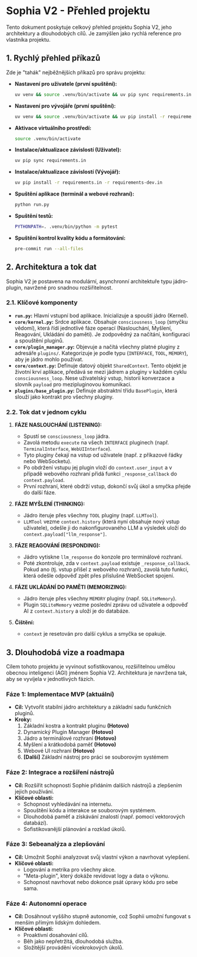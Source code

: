 # Sophia V2 - Přehled projektu

Tento dokument poskytuje celkový přehled projektu Sophia V2, jeho architektury a dlouhodobých cílů. Je zamýšlen jako rychlá reference pro vlastníka projektu.

## 1. Rychlý přehled příkazů

Zde je "tahák" nejběžnějších příkazů pro správu projektu:

-   **Nastavení pro uživatele (první spuštění):**
    ```bash
    uv venv && source .venv/bin/activate && uv pip sync requirements.in
    ```

-   **Nastavení pro vývojáře (první spuštění):**
    ```bash
    uv venv && source .venv/bin/activate && uv pip install -r requirements.in -r requirements-dev.in
    ```

-   **Aktivace virtuálního prostředí:**
    ```bash
    source .venv/bin/activate
    ```

-   **Instalace/aktualizace závislostí (Uživatel):**
    ```bash
    uv pip sync requirements.in
    ```

-   **Instalace/aktualizace závislostí (Vývojář):**
    ```bash
    uv pip install -r requirements.in -r requirements-dev.in
    ```

-   **Spuštění aplikace (terminál a webové rozhraní):**
    ```bash
    python run.py
    ```

-   **Spuštění testů:**
    ```bash
    PYTHONPATH=. .venv/bin/python -m pytest
    ```

-   **Spuštění kontrol kvality kódu a formátování:**
    ```bash
    pre-commit run --all-files
    ```

## 2. Architektura a tok dat

Sophia V2 je postavena na modulární, asynchronní architektuře typu jádro-plugin, navržené pro snadnou rozšiřitelnost.

### 2.1. Klíčové komponenty

-   **`run.py`:** Hlavní vstupní bod aplikace. Inicializuje a spouští jádro (Kernel).
-   **`core/kernel.py`:** Srdce aplikace. Obsahuje `consciousness_loop` (smyčku vědomí), která řídí jednotlivé fáze operací (Naslouchání, Myšlení, Reagování, Ukládání do paměti). Je zodpovědný za načítání, konfiguraci a spouštění pluginů.
-   **`core/plugin_manager.py`:** Objevuje a načítá všechny platné pluginy z adresáře `plugins/`. Kategorizuje je podle typu (`INTERFACE`, `TOOL`, `MEMORY`), aby je jádro mohlo používat.
-   **`core/context.py`:** Definuje datový objekt `SharedContext`. Tento objekt je životní krví aplikace, předává se mezi jádrem a pluginy v každém cyklu `consciousness_loop`. Nese uživatelský vstup, historii konverzace a slovník `payload` pro mezipluginovou komunikaci.
-   **`plugins/base_plugin.py`:** Definuje abstraktní třídu `BasePlugin`, která slouží jako kontrakt pro všechny pluginy.

### 2.2. Tok dat v jednom cyklu

1.  **FÁZE NASLOUCHÁNÍ (LISTENING):**
    -   Spustí se `consciousness_loop` jádra.
    -   Zavolá metodu `execute` na všech `INTERFACE` pluginech (např. `TerminalInterface`, `WebUIInterface`).
    -   Tyto pluginy čekají na vstup od uživatele (např. z příkazové řádky nebo WebSocketu).
    -   Po obdržení vstupu jej plugin vloží do `context.user_input` a v případě webového rozhraní přidá funkci `_response_callback` do `context.payload`.
    -   První rozhraní, které obdrží vstup, dokončí svůj úkol a smyčka přejde do další fáze.

2.  **FÁZE MYŠLENÍ (THINKING):**
    -   Jádro iteruje přes všechny `TOOL` pluginy (např. `LLMTool`).
    -   `LLMTool` vezme `context.history` (která nyní obsahuje nový vstup uživatele), odešle ji do nakonfigurovaného LLM a výsledek uloží do `context.payload["llm_response"]`.

3.  **FÁZE REAGOVÁNÍ (RESPONDING):**
    -   Jádro vytiskne `llm_response` do konzole pro terminálové rozhraní.
    -   Poté zkontroluje, zda v `context.payload` existuje `_response_callback`. Pokud ano (tj. vstup přišel z webového rozhraní), zavolá tuto funkci, která odešle odpověď zpět přes příslušné WebSocket spojení.

4.  **FÁZE UKLÁDÁNÍ DO PAMĚTI (MEMORIZING):**
    -   Jádro iteruje přes všechny `MEMORY` pluginy (např. `SQLiteMemory`).
    -   Plugin `SQLiteMemory` vezme poslední zprávu od uživatele a odpověď AI z `context.history` a uloží je do databáze.

5.  **Čištění:**
    -   `context` je resetován pro další cyklus a smyčka se opakuje.

## 3. Dlouhodobá vize a roadmapa

Cílem tohoto projektu je vyvinout sofistikovanou, rozšiřitelnou umělou obecnou inteligenci (AGI) jménem Sophia V2. Architektura je navržena tak, aby se vyvíjela v jednotlivých fázích.

### Fáze 1: Implementace MVP (aktuální)
-   **Cíl:** Vytvořit stabilní jádro architektury a základní sadu funkčních pluginů.
-   **Kroky:**
    1.  Základní kostra a kontrakt pluginu **(Hotovo)**
    2.  Dynamický Plugin Manager **(Hotovo)**
    3.  Jádro a terminálové rozhraní **(Hotovo)**
    4.  Myšlení a krátkodobá paměť **(Hotovo)**
    5.  Webové UI rozhraní **(Hotovo)**
    6.  **[Další]** Základní nástroj pro práci se souborovým systémem

### Fáze 2: Integrace a rozšíření nástrojů
-   **Cíl:** Rozšířit schopnosti Sophie přidáním dalších nástrojů a zlepšením jejich používání.
-   **Klíčové oblasti:**
    -   Schopnost vyhledávání na internetu.
    -   Spouštění kódu a interakce se souborovým systémem.
    -   Dlouhodobá paměť a získávání znalostí (např. pomocí vektorových databází).
    -   Sofistikovanější plánování a rozklad úkolů.

### Fáze 3: Sebeanalýza a zlepšování
-   **Cíl:** Umožnit Sophii analyzovat svůj vlastní výkon a navrhovat vylepšení.
-   **Klíčové oblasti:**
    -   Logování a metrika pro všechny akce.
    -   "Meta-plugin", který dokáže revidovat logy a data o výkonu.
    -   Schopnost navrhovat nebo dokonce psát úpravy kódu pro sebe sama.

### Fáze 4: Autonomní operace
-   **Cíl:** Dosáhnout vyššího stupně autonomie, což Sophii umožní fungovat s menším přímým lidským dohledem.
-   **Klíčové oblasti:**
    -   Proaktivní dosahování cílů.
    -   Běh jako nepřetržitá, dlouhodobá služba.
    -   Složitější provádění vícekrokových úkolů.
